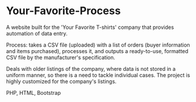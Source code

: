 # Your-Favorite-Process
A website built for the 'Your Favorite T-shirts' company that provides automation of data entry.   

Process: takes a CSV file (uploaded) with a list of orders (buyer information and items purchased), processes it, and outputs a ready-to-use, formatted CSV file by the manufacturer's specification.

Deals with older listings of the company, where data is not stored in a uniform manner, so there is a need to tackle individual cases. The project is highly customized for the company's listings. 

PHP, HTML, Bootstrap
